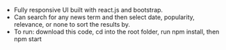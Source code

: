 - Fully responsive UI built with react.js and bootstrap.
- Can search for any news term and then select date, popularity, relevance, or none to sort the results by.
- To run: download this code, cd into the root folder, run npm install, then npm start
